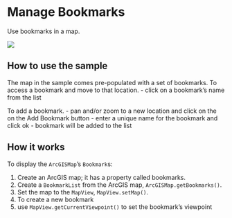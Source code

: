 # Manage Bookmarks

Use bookmarks in a map.

![](ManageBookmarks.png)

## How to use the sample

The map in the sample comes pre-populated with a set of bookmarks. To
access a bookmark and move to that location. - click on a bookmark’s
name from the list

To add a bookmark. - pan and/or zoom to a new location and click on the
on the Add Bookmark button - enter a unique name for the bookmark and
click ok - bookmark will be added to the list

## How it works

To display the `ArcGISMap`’s `Bookmark`s:

1.  Create an ArcGIS map; it has a property called bookmarks.
2.  Create a `BookmarkList` from the ArcGIS map,
    `ArcGISMap.getBookmarks()`.
3.  Set the map to the `MapView`, `MapView.setMap()`.
4.  To create a new bookmark
5.  use `MapView.getCurrentViewpoint()` to set the bookmark’s viewpoint
